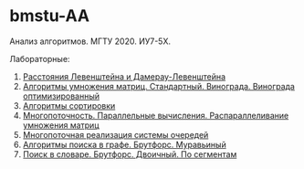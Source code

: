 # bmstu-AA
Анализ алгоритмов. МГТУ 2020. ИУ7-5X.

Лабораторные:
1. [Расстояния Левенштейна и Дамерау-Левенштейна](https://github.com/DeaLoic/bmstu-AA/tree/master/lab_01)
2. [Алгоритмы умножения матриц. Стандартный. Винограда. Винограда оптимизированный](https://github.com/DeaLoic/bmstu-AA/tree/master/lab_02)
3. [Алгоритмы сортировки](https://github.com/DeaLoic/bmstu-AA/tree/master/lab_03)
4. [Многопоточность. Параллельные вычисления. Распараллеливание умножения матриц](https://github.com/DeaLoic/bmstu-AA/tree/master/lab_04)
5. [Многопоточная реализация системы очередей](https://github.com/DeaLoic/bmstu-AA/tree/master/lab_05)
6. [Алгоритмы поиска в графе. Брутфорс. Муравьиный](https://github.com/DeaLoic/bmstu-AA/tree/master/lab_06)
7. [Поиск в словаре. Брутфорс. Двоичный. По сегментам](https://github.com/DeaLoic/bmstu-AA/tree/master/lab_07)